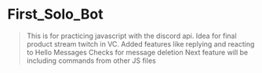 # First_Solo_Bot
>This is for practicing javascript with the discord api. 
>Idea for final product stream twitch in VC.
>Added features like replying and reacting to Hello Messages
>Checks for message deletion
>Next feature will be including commands from other JS files
